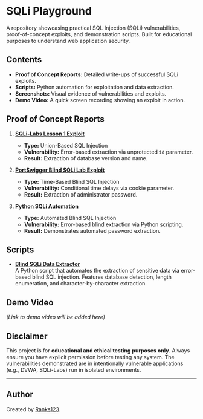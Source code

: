 # SQLi Playground

A repository showcasing practical SQL Injection (SQLi) vulnerabilities, proof-of-concept exploits, and demonstration scripts. Built for educational purposes to understand web application security.

##  Contents

- **Proof of Concept Reports:** Detailed write-ups of successful SQLi exploits.
- **Scripts:** Python automation for exploitation and data extraction.
- **Screenshots:** Visual evidence of vulnerabilities and exploits.
- **Demo Video:** A quick screen recording showing an exploit in action.

##  Proof of Concept Reports

1.  **[SQLi-Labs Lesson 1 Exploit](./report-dvwa.md)**  
    - **Type:** Union-Based SQL Injection  
    - **Vulnerability:** Error-based extraction via unprotected `id` parameter.  
    - **Result:** Extraction of database version and name.

2.  **[PortSwigger Blind SQLi Lab Exploit](./report-psql-lab.md)**  
    - **Type:** Time-Based Blind SQL Injection  
    - **Vulnerability:** Conditional time delays via cookie parameter.  
    - **Result:** Extraction of administrator password.

3.  **[Python SQLi Automation](./report-automation.md)**  
    - **Type:** Automated Blind SQL Injection  
    - **Vulnerability:** Error-based blind extraction via Python scripting.  
    - **Result:** Demonstrates automated password extraction.

##  Scripts


- **[Blind SQLi Data Extractor](./scripts/blind_sqli_extractor.py)**  
  A Python script that automates the extraction of sensitive data via error-based blind SQL injection. Features database detection, length enumeration, and character-by-character extraction.

##  Demo Video

*(Link to demo video will be added here)*

##  Disclaimer

This project is for **educational and ethical testing purposes only**. Always ensure you have explicit permission before testing any system. The vulnerabilities demonstrated are in intentionally vulnerable applications (e.g., DVWA, SQLi-Labs) run in isolated environments.

---

##  Author

Created by [Ranks123](https://github.com/Ranks123).
